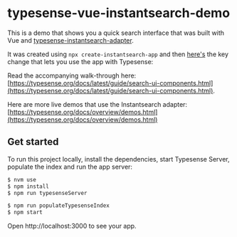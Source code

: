 # typesense-vue-instantsearch-demo

This is a demo that shows you a quick search interface that was built with Vue and [typesense-instantsearch-adapter](https://github.com/typesense/typesense-instantsearch-adapter).

It was created using `npx create-instantsearch-app` and then [here's](https://github.com/typesense/typesense-vue-instantsearch-demo/commit/a3e3d4d3306746ab933ed6c3102d3e6427064c80#diff-7a7a37b12ee1265d7e27577ec286120d2cbc0940908635e264a2be44ccb9a8a0R72-R99) the key change that lets you use the app with Typesense:

Read the accompanying walk-through here: [https://typesense.org/docs/latest/guide/search-ui-components.html](https://typesense.org/docs/latest/guide/search-ui-components.html).

Here are more live demos that use the Instantsearch adapter: [https://typesense.org/docs/overview/demos.html](https://typesense.org/docs/overview/demos.html)

## Get started

To run this project locally, install the dependencies, start Typesense Server, populate the index and run the app server:

```sh
$ nvm use
$ npm install
$ npm run typesenseServer
```

```sh
$ npm run populateTypesenseIndex
$ npm start
```

Open http://localhost:3000 to see your app.
